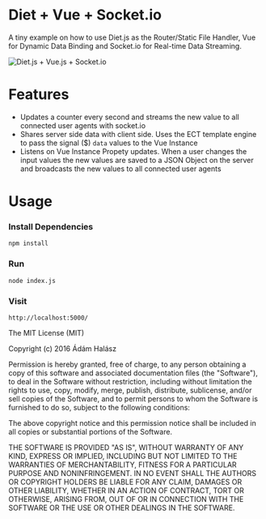 # Diet + Vue + Socket.io
A tiny example on how to use Diet.js as the Router/Static File Handler, Vue for Dynamic Data Binding and Socket.io for Real-time Data Streaming.

![Diet.js + Vue.js + Socket.io](http://g.recordit.co/szNjnYjmo1.gif)


# Features
- Updates a counter every second and streams the new value to all connected user agents with socket.io
- Shares server side data with client side. Uses the ECT template engine to pass the signal ($) `data` values to the Vue Instance
- Listens on Vue Instance Propety updates. When a user changes the input values the new values are saved to a JSON Object on the server and broadcasts the new values to all connected user agents
 
# Usage

### Install Dependencies
```
npm install
```

### Run
```
node index.js
```

### Visit
```
http://localhost:5000/
```

The MIT License (MIT)

Copyright (c) 2016 Ádám Halász

Permission is hereby granted, free of charge, to any person obtaining a copy
of this software and associated documentation files (the "Software"), to deal
in the Software without restriction, including without limitation the rights
to use, copy, modify, merge, publish, distribute, sublicense, and/or sell
copies of the Software, and to permit persons to whom the Software is
furnished to do so, subject to the following conditions:

The above copyright notice and this permission notice shall be included in all
copies or substantial portions of the Software.

THE SOFTWARE IS PROVIDED "AS IS", WITHOUT WARRANTY OF ANY KIND, EXPRESS OR
IMPLIED, INCLUDING BUT NOT LIMITED TO THE WARRANTIES OF MERCHANTABILITY,
FITNESS FOR A PARTICULAR PURPOSE AND NONINFRINGEMENT. IN NO EVENT SHALL THE
AUTHORS OR COPYRIGHT HOLDERS BE LIABLE FOR ANY CLAIM, DAMAGES OR OTHER
LIABILITY, WHETHER IN AN ACTION OF CONTRACT, TORT OR OTHERWISE, ARISING FROM,
OUT OF OR IN CONNECTION WITH THE SOFTWARE OR THE USE OR OTHER DEALINGS IN THE
SOFTWARE.
